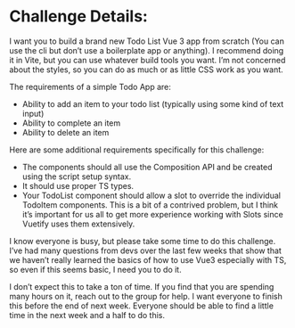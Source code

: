 # Challenge Details:

I want you to build a brand new Todo List Vue 3 app from scratch (You can use the cli but don’t use a boilerplate app or anything). I recommend doing it in Vite, but you can use whatever build tools you want. I’m not concerned about the styles, so you can do as much or as little CSS work as you want.

The requirements of a simple Todo App are:

- Ability to add an item to your todo list (typically using some kind of text input)
- Ability to complete an item
- Ability to delete an item

Here are some additional requirements specifically for this challenge:

- The components should all use the Composition API and be created using the script setup syntax.
- It should use proper TS types.
- Your TodoList component should allow a slot to override the individual TodoItem components. This is a bit of a contrived problem, but I think it’s important for us all to get more experience working with Slots since Vuetify uses them extensively.

I know everyone is busy, but please take some time to do this challenge. I’ve had many questions from devs over the last few weeks that show that we haven’t really learned the basics of how to use Vue3 especially with TS, so even if this seems basic, I need you to do it.

I don’t expect this to take a ton of time. If you find that you are spending many hours on it, reach out to the group for help. I want everyone to finish this before the end of next week. Everyone should be able to find a little time in the next week and a half to do this.
